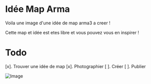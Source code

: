 # Idée Map Arma

Voila une image d'une idée de map arma3 a creer !

Cette map et idée est etes libre et vous pouvez vous en inspirer !

# Todo

[x]. Trouver une idée de map
[x]. Photographier
[ ]. Créer
[ ]. Publier

![Image](src)
